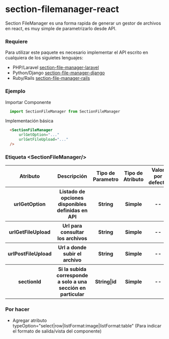# section-filemanager-react
Section FileManager es una forma rapida de generar un gestor de archivos en react, es muy simple de parametrizarlo desde API.

### Requiere
Para utilizar este paquete es necesario implementar el API escrito en cualquiera de los siguietes lenguajes:
- PHP/Laravel [section-file-manager-laravel](https://github.com/ivanfretes/section-filemanager-laravel) 
- Python/Django [section-file-manager-django](#) 
- Ruby/Rails [section-file-manager-rails](#) 

### Ejemplo

Importar Componente
```js
  import SectionFileManager from SectionFileManager
```

Implementación básica

```html
  <SectionFileManager
      urlGetOption="..."
      urlGetFileUpload="..."                  
  />
```

### Etiqueta \<SectionFileManager\/\>
<table>
  <tr>
    <th>Atributo</th>
    <th>Descripción</th>
    <th>Tipo de Parametro</th>
    <th>Tipo de Atributo</th>
    <th>Valor por defecto</th>
    <th>Requerido</th>
  </tr>
  <tr>
    <th>urlGetOption</th>
    <th>Listado de opciones disponibles definidas en API</th>
    <th>String</th>
    <th>Simple</th>
    <th>--</th>
    <th>No</th>
  </tr>
  <tr>
    <th>urlGetFileUpload</th>
    <th>Url para consultar los archivos</th>
    <th>String</th>
    <th>Simple</th>
    <th>--</th>
    <th>No</th>
  </tr>
    <tr>
    <th>urlPostFileUpload</th>
    <th>Url a donde subir el archivo</th>
    <th>String</th>
    <th>Simple</th>
    <th>--</th>
    <th>No</th>
  </tr>
    <tr>
    <th>sectionId</th>
    <th>Si la subida corresponde a solo a una sección en particular</th>
    <th>String|id</th>
    <th>Simple</th>
    <th>--</th>
    <th>No</th>
  </tr>
</table>

### Por hacer
- Agregar atributo typeOption="select|row|listFormat:image|listFormat:table" (Para indicar el formato de salida/vista del componente)

